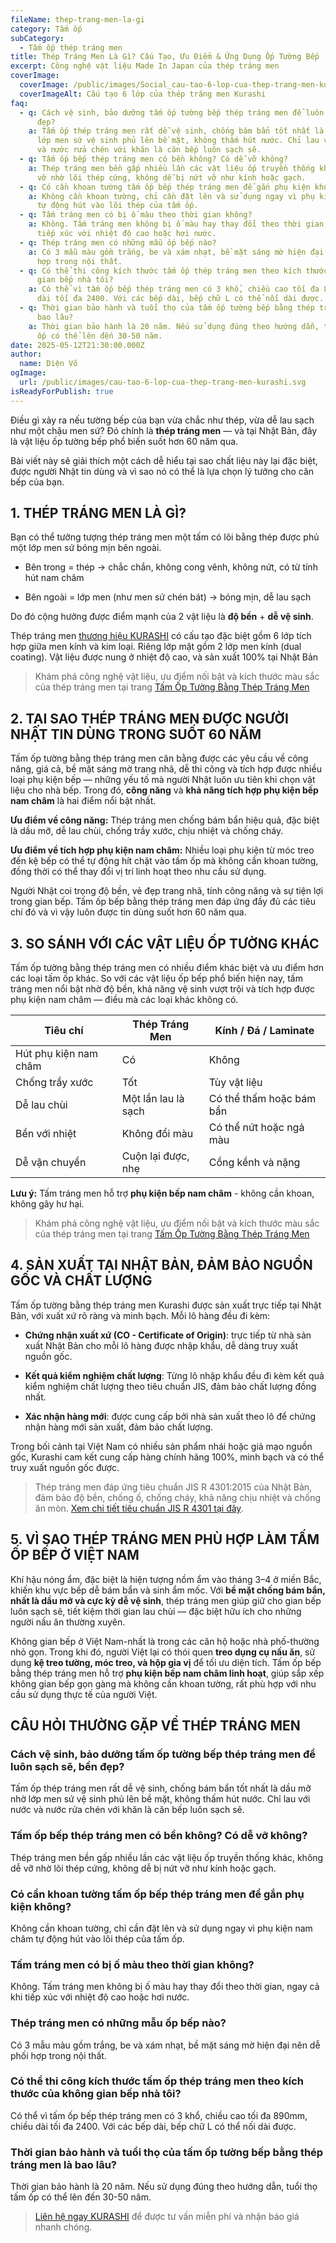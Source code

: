 ```yaml
---
fileName: thep-trang-men-la-gi
category: Tấm ốp
subCategory:
  - Tấm ốp thép tráng men
title: Thép Tráng Men Là Gì? Cấu Tạo, Ưu Điểm & Ứng Dụng Ốp Tường Bếp
excerpt: Công nghệ vật liệu Made In Japan của thép tráng men
coverImage:
  coverImage: /public/images/Social_cau-tao-6-lop-cua-thep-trang-men-kurashi-01.jpg
  coverImageAlt: Cấu tạo 6 lớp của thép tráng men Kurashi
faq:
  - q: Cách vệ sinh, bảo dưỡng tấm ốp tường bếp thép tráng men để luôn sạch sẽ, bền
      đẹp?
    a: Tấm ốp thép tráng men rất dễ vệ sinh, chống bám bẩn tốt nhất là dầu mỡ nhờ
      lớp men sứ vệ sinh phủ lên bề mặt, không thấm hút nước. Chỉ lau với nước
      và nước rửa chén với khăn là căn bếp luôn sạch sẽ.
  - q: Tấm ốp bếp thép tráng men có bền không? Có dễ vỡ không?
    a: Thép tráng men bền gấp nhiều lần các vật liệu ốp truyền thống khác, không dễ
      vỡ nhờ lõi thép cứng, không dễ bị nứt vỡ như kính hoặc gạch.
  - q: Có cần khoan tường tấm ốp bếp thép tráng men để gắn phụ kiện không?
    a: Không cần khoan tường, chỉ cần đặt lên và sử dụng ngay vì phụ kiện nam châm
      tự động hút vào lõi thép của tấm ốp.
  - q: Tấm tráng men có bị ố màu theo thời gian không?
    a: Không. Tấm tráng men không bị ố màu hay thay đổi theo thời gian, ngay cả khi
      tiếp xúc với nhiệt độ cao hoặc hơi nước.
  - q: Thép tráng men có những mẫu ốp bếp nào?
    a: Có 3 mẫu màu gồm trắng, be và xám nhạt, bề mặt sáng mờ hiện đại nên dễ phối
      hợp trong nội thất.
  - q: Có thể thi công kích thước tấm ốp thép tráng men theo kích thước của không
      gian bếp nhà tôi?
    a: Có thể vì tấm ốp bếp thép tráng men có 3 khổ, chiều cao tối đa 890mm, chiều
      dài tối đa 2400. Với các bếp dài, bếp chữ L có thể nối dài được.
  - q: Thời gian bảo hành và tuổi thọ của tấm ốp tường bếp bằng thép tráng men là
      bao lâu?
    a: Thời gian bảo hành là 20 năm. Nếu sử dụng đúng theo hướng dẫn, tuổi thọ tấm
      ốp có thể lên đến 30-50 năm.
date: 2025-05-12T21:30:00.000Z
author:
  name: Diện Võ
ogImage:
  url: /public/images/cau-tao-6-lop-cua-thep-trang-men-kurashi.svg
isReadyForPublish: true
---
```

Điều gì xảy ra nếu tường bếp của bạn vừa chắc như thép, vừa dễ lau sạch như một chậu men sứ? Đó chính là **thép tráng men** — và tại Nhật Bản, đây là vật liệu ốp tường bếp phổ biến suốt hơn 60 năm qua.

Bài viết này sẽ giải thích một cách dễ hiểu tại sao chất liệu này lại đặc biệt, được người Nhật tin dùng và vì sao nó có thể là lựa chọn lý tưởng cho căn bếp của bạn.

## 1\. THÉP TRÁNG MEN LÀ GÌ?

Bạn có thể tưởng tượng thép tráng men một tấm có lõi bằng thép được phủ một lớp men sứ bóng mịn bên ngoài.

*   Bên trong = thép → chắc chắn, không cong vênh, không nứt, có từ tính hút nam châm
    
*   Bên ngoài = lớp men (như men sứ chén bát) → bóng mịn, dễ lau sạch
    

Do đó cộng hưởng được điểm mạnh của 2 vật liệu là **độ bền** + **dễ vệ sinh**.

Thép tráng men [thương hiệu KURASHI](https://www.kurashi.com.vn/) có cấu tạo đặc biệt gồm 6 lớp tích hợp giữa men kính và kim loại. Riêng lớp mặt gồm 2 lớp men kính (dual coating). Vật liệu được nung ở nhiệt độ cao, và sản xuất 100% tại Nhật Bản

> Khám phá công nghệ vật liệu, ưu điểm nối bật và kích thước màu sắc của thép tráng men tại trang [Tấm Ốp Tường Bằng Thép Tráng Men](https://www.kurashi.com.vn/san-pham/tam-op-tuong-bang-thep-trang-men)

## 2\. TẠI SAO THÉP TRÁNG MEN ĐƯỢC NGƯỜI NHẬT TIN DÙNG TRONG SUỐT 60 NĂM

Tấm ốp tường bằng thép tráng men cân bằng được các yêu cầu về công năng, giá cả, bề mặt sáng mờ trang nhã, dễ thi công và tích hợp được nhiều loại phụ kiện bếp — những yếu tố mà người Nhật luôn ưu tiên khi chọn vật liệu cho nhà bếp. Trong đó, **công năng** và **khả năng tích hợp phụ kiện bếp nam châm** là hai điểm nổi bật nhất.

**Ưu điểm về công năng:** Thép tráng men chống bám bẩn hiệu quả, đặc biệt là dầu mỡ, dễ lau chùi, chống trầy xước, chịu nhiệt và chống cháy.

**Ưu điểm về tích hợp phụ kiện nam châm:** Nhiều loại phụ kiện từ móc treo đến kệ bếp có thể tự động hít chặt vào tấm ốp mà không cần khoan tường, đồng thời có thể thay đổi vị trí linh hoạt theo nhu cầu sử dụng.

Người Nhật coi trọng độ bền, vẻ đẹp trang nhã, tính công năng và sự tiện lợi trong gian bếp. Tấm ốp bếp bằng thép tráng men đáp ứng đầy đủ các tiêu chí đó và vì vậy luôn được tin dùng suốt hơn 60 năm qua.

## 3\. SO SÁNH VỚI CÁC VẬT LIỆU ỐP TƯỜNG KHÁC

Tấm ốp tường bằng thép tráng men có nhiều điểm khác biệt và ưu điểm hơn các loại tấm ốp khác. So với các vật liệu ốp bếp phổ biến hiện nay, tấm tráng men nổi bật nhờ độ bền, khả năng vệ sinh vượt trội và tích hợp được phụ kiện nam châm — điều mà các loại khác không có.

| **Tiêu chí** | **Thép Tráng Men** | **Kính / Đá / Laminate** |
| --- | --- | --- |
| Hút phụ kiện nam châm | Có  | Không |
| Chống trầy xước | Tốt | Tùy vật liệu |
| Dễ lau chùi | Một lần lau là sạch | Có thể thấm hoặc bám bẩn |
| Bền với nhiệt | Không đổi màu | Có thể nứt hoặc ngả màu |
| Dễ vận chuyển | Cuộn lại được, nhẹ | Cồng kềnh và nặng |

**Lưu ý:** Tấm tráng men hỗ trợ **phụ kiện bếp nam châm** - không cần khoan, không gây hư hại.

> Khám phá công nghệ vật liệu, ưu điểm nối bật và kích thước màu sắc của thép tráng men tại trang [Tấm Ốp Tường Bằng Thép Tráng Men](https://www.kurashi.com.vn/san-pham/tam-op-tuong-bang-thep-trang-men)

## 4\. SẢN XUẤT TẠI NHẬT BẢN, ĐẢM BẢO NGUỒN GỐC VÀ CHẤT LƯỢNG

Tấm ốp tường bằng thép tráng men Kurashi được sản xuất trực tiếp tại Nhật Bản, với xuất xứ rõ ràng và minh bạch. Mỗi lô hàng đều đi kèm:

*   **Chứng nhận xuất xứ (CO - Certificate of Origin)**: trực tiếp từ nhà sản xuất Nhật Bản cho mỗi lô hàng được nhập khẩu, dễ dàng truy xuất nguồn gốc.
    
*   **Kết quả kiểm nghiệm chất lượng**: Từng lô nhập khẩu đều đi kèm kết quả kiểm nghiệm chất lượng theo tiêu chuẩn JIS, đảm bảo chất lượng đồng nhất.
    
*   **Xác nhận hàng mới**: được cung cấp bởi nhà sản xuất theo lô để chứng nhận hàng mới sản xuất, đảm bảo chất lượng.
    

Trong bối cảnh tại Việt Nam có nhiều sản phẩm nhái hoặc giả mạo nguồn gốc, Kurashi cam kết cung cấp hàng chính hãng 100%, minh bạch và có thể truy xuất nguồn gốc được.

> Thép tráng men đáp ứng tiêu chuẩn JIS R 4301:2015 của Nhật Bản, đảm bảo độ bền, chống ố, chống cháy, khả năng chịu nhiệt và chống ăn mòn. [Xem chi tiết tiêu chuẩn JIS R 4301 tại đây](https://kikakurui.com/r4/R4301-2015-01.html).

## 5\. VÌ SAO THÉP TRÁNG MEN PHÙ HỢP LÀM TẤM ỐP BẾP Ở VIỆT NAM

Khí hậu nóng ẩm, đặc biệt là hiện tượng nồm ẩm vào tháng 3–4 ở miền Bắc, khiến khu vực bếp dễ bám bẩn và sinh ẩm mốc. Với **bề mặt chống bám bẩn, nhất là dầu mỡ và cực kỳ dễ vệ sinh**, thép tráng men giúp giữ cho gian bếp luôn sạch sẽ, tiết kiệm thời gian lau chùi — đặc biệt hữu ích cho những người nấu ăn thường xuyên.

Không gian bếp ở Việt Nam-nhất là trong các căn hộ hoặc nhà phố-thường nhỏ gọn. Trong khi đó, người Việt lại có thói quen **treo dụng cụ nấu ăn**, sử dụng **kệ treo tường, móc treo, và hộp gia vị** để tối ưu diện tích. Tấm ốp bếp bằng thép tráng men hỗ trợ **phụ kiện bếp nam châm linh hoạt**, giúp sắp xếp không gian bếp gọn gàng mà không cần khoan tường, rất phù hợp với nhu cầu sử dụng thực tế của người Việt.

## CÂU HỎI THƯỜNG GẶP VỀ THÉP TRÁNG MEN

### Cách vệ sinh, bảo dưỡng tấm ốp tường bếp thép tráng men để luôn sạch sẽ, bền đẹp?

Tấm ốp thép tráng men rất dễ vệ sinh, chống bám bẩn tốt nhất là dầu mỡ nhờ lớp men sứ vệ sinh phủ lên bề mặt, không thấm hút nước. Chỉ lau với nước và nước rửa chén với khăn là căn bếp luôn sạch sẽ.

### Tấm ốp bếp thép tráng men có bền không? Có dễ vỡ không?

Thép tráng men bền gấp nhiều lần các vật liệu ốp truyền thống khác, không dễ vỡ nhờ lõi thép cứng, không dễ bị nứt vỡ như kính hoặc gạch.

### Có cần khoan tường tấm ốp bếp thép tráng men để gắn phụ kiện không?

Không cần khoan tường, chỉ cần đặt lên và sử dụng ngay vì phụ kiện nam châm tự động hút vào lõi thép của tấm ốp.

### Tấm tráng men có bị ố màu theo thời gian không?

Không. Tấm tráng men không bị ố màu hay thay đổi theo thời gian, ngay cả khi tiếp xúc với nhiệt độ cao hoặc hơi nước.

### Thép tráng men có những mẫu ốp bếp nào?

Có 3 mẫu màu gồm trắng, be và xám nhạt, bề mặt sáng mờ hiện đại nên dễ phối hợp trong nội thất.

### Có thể thi công kích thước tấm ốp thép tráng men theo kích thước của không gian bếp nhà tôi?

Có thể vì tấm ốp bếp thép tráng men có 3 khổ, chiều cao tối đa 890mm, chiều dài tối đa 2400. Với các bếp dài, bếp chữ L có thể nối dài được.

### Thời gian bảo hành và tuổi thọ của tấm ốp tường bếp bằng thép tráng men là bao lâu?

Thời gian bảo hành là 20 năm. Nếu sử dụng đúng theo hướng dẫn, tuổi thọ tấm ốp có thể lên đến 30-50 năm.

> [Liên hệ ngay KURASHI](https://www.kurashi.com.vn/lien-he) để được tư vấn miễn phí và nhận báo giá nhanh chóng.